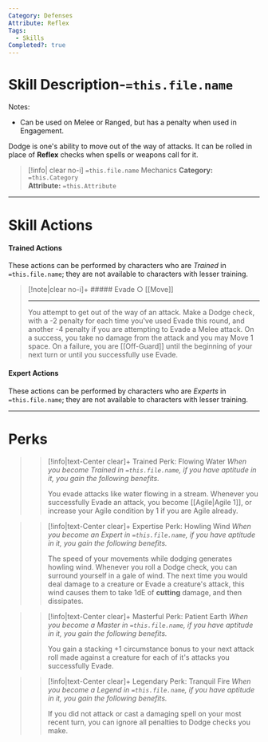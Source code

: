 ```yaml
---
Category: Defenses
Attribute: Reflex
Tags:
  - Skills
Completed?: true
---
```

# Skill Description-`=this.file.name`
Notes:
- Can be used on Melee or Ranged, but has a penalty when used in Engagement. 

Dodge is one's ability to move out of the way of attacks. It can be rolled in place of **Reflex** checks when spells or weapons call for it.
>[!info| clear no-i] `=this.file.name` Mechanics
>**Category:** `=this.Category`   
>**Attribute:** `=this.Attribute`
---
# Skill Actions
#### Trained Actions
These actions can be performed by characters who are *Trained* in `=this.file.name`; they are not available to characters with lesser training.
> [!note|clear no-i]+ ##### Evade ○
> [[Move]]
>- - -
> You attempt to get out of the way of an attack. Make a Dodge check, with a -2 penalty for each time you've used Evade this round, and another -4 penalty if you are attempting to Evade a Melee attack. On a success, you take no damage from the attack and you may Move 1 space. On a failure, you are [[Off-Guard]] until the beginning of your next turn or until you successfully use Evade.

#### Expert Actions
These actions can be performed by characters who are *Experts* in `=this.file.name`; they are not available to characters with lesser training.
- - -
# Perks
>> [!info|text-Center clear]+ Trained Perk: Flowing Water 
>> *When you become Trained in `=this.file.name`, if you have aptitude in it, you gain the following benefits.*
>> 
>> You evade attacks like water flowing in a stream. Whenever you successfully Evade an attack, you become [[Agile\|Agile 1]], or increase your Agile condition by 1 if you are Agile already.

>> [!info|text-Center clear]+ Expertise Perk: Howling Wind
>> *When you become an Expert in `=this.file.name`, if you have aptitude in it, you gain the following benefits.*
>> 
>> The speed of your movements while dodging generates howling wind. Whenever you roll a Dodge check, you can surround yourself in a gale of wind. The next time you would deal damage to a creature or Evade a creature's attack, this wind causes them to take 1dE of **cutting** damage, and then dissipates. 

>> [!info|text-Center clear]+ Masterful Perk: Patient Earth
>> *When you become a Master in `=this.file.name`, if you have aptitude in it, you gain the following benefits.*
>> 
>>  You gain a stacking +1 circumstance bonus to your next attack roll made against a creature for each of it's attacks you successfully Evade.

>> [!info|text-Center clear]+ Legendary Perk: Tranquil Fire
>> *When you become a Legend in `=this.file.name`, if you have aptitude in it, you gain the following benefits.*
>> 
>> If you did not attack or cast a damaging spell on your most recent turn, you can ignore all penalties to Dodge checks you make.